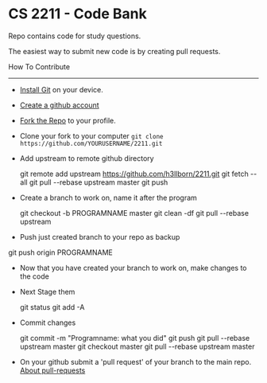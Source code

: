 CS 2211 - Code Bank
===================

Repo contains code for study questions.

The easiest way to submit new code is by creating pull requests.

How To Contribute
_________________

* [Install Git](http://git-scm.com/book/en/Getting-Started-Installing-Git) on your device.
* [Create a github account](https://github.com/join)
* [Fork the Repo](https://github.com/h3llborn/2211/fork) to your profile.
* Clone your fork to your computer
`git clone https://github.com/YOURUSERNAME/2211.git`
* Add upstream to remote github directory


	git remote add upstream https://github.com/h3llborn/2211.git
	git fetch --all
	git pull --rebase upstream master
	git push

* Create a branch to work on, name it after the program

	git checkout -b PROGRAMNAME master
	git clean -df
	git pull --rebase upstream

* Push just created branch to your repo as backup

git push origin PROGRAMNAME

* Now that you have created your branch to work on, make changes to the code
* Next Stage them

	git status
	git add -A

* Commit changes

	git commit -m "Programname: what you did"
	git push
	git pull --rebase upstream master
	git checkout master
	git pull --rebase upstream master

* On your github submit a 'pull request' of your branch to the main repo. [About pull-requests](http://help.github.com/send-pull-requests/)	
